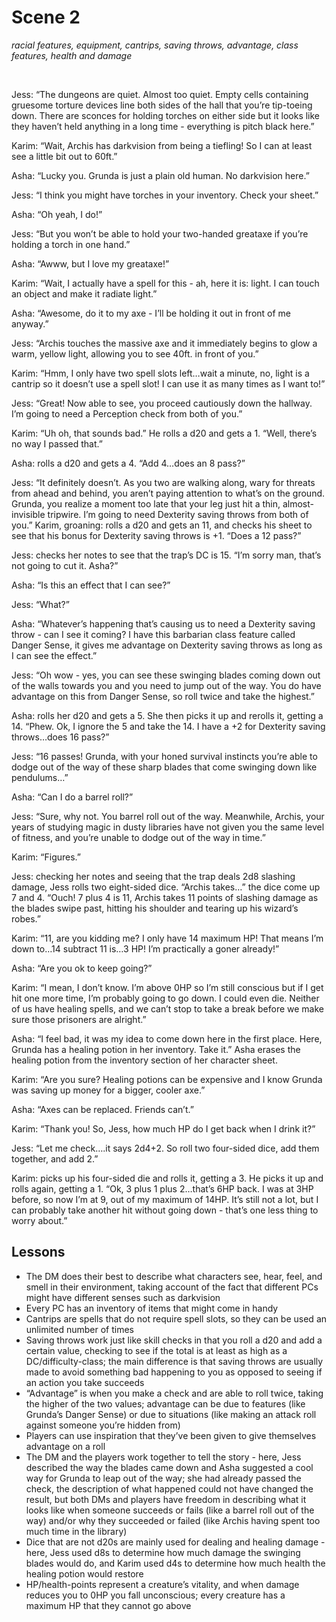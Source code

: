 # Scene 2

*racial features, equipment, cantrips, saving throws, advantage, class features, health and damage*

</br>

<div class="indent">

<span class="green-text">Jess:</span> “The dungeons are quiet. Almost too quiet. Empty cells containing gruesome torture devices line both sides of the hall that you’re tip-toeing down. There are sconces for holding torches on either side but it looks like they haven’t held anything in a long time - everything is pitch black here.”

<span class="blue-text">Karim:</span> “Wait, Archis has darkvision from being a tiefling! So I can at least see a little bit out to 60ft.”

<span class="red-text">Asha:</span> “Lucky you. Grunda is just a plain old human. No darkvision here.”

<span class="green-text">Jess:</span> “I think you might have torches in your inventory. Check your sheet.”

<span class="red-text">Asha:</span> “Oh yeah, I do!”

<span class="green-text">Jess:</span> “But you won’t be able to hold your two-handed greataxe if you’re holding a torch in one hand.” 

<span class="red-text">Asha:</span> “Awww, but I love my greataxe!”

<span class="blue-text">Karim:</span> “Wait, I actually have a spell for this - ah, here it is: light. I can touch an object and make it radiate light.”

<span class="red-text">Asha:</span> “Awesome, do it to my axe - I’ll be holding it out in front of me anyway.”

<span class="green-text">Jess:</span> “Archis touches the massive axe and it immediately begins to glow a warm, yellow light, allowing you to see 40ft. in front of you.”

<span class="blue-text">Karim:</span> “Hmm, I only have two spell slots left…wait a minute, no, light is a cantrip so it doesn’t use a spell slot! I can use it as many times as I want to!”

<span class="green-text">Jess:</span> “Great! Now able to see, you proceed cautiously down the hallway. I’m going to need a Perception check from both of you.”

<span class="blue-text">Karim:</span> “Uh oh, that sounds bad.” He rolls a d20 and gets a 1. “Well, there’s no way I passed that.”

<span class="red-text">Asha:</span> rolls a d20 and gets a 4. “Add 4…does an 8 pass?”

<span class="green-text">Jess:</span> “It definitely doesn’t. As you two are walking along, wary for threats from ahead and behind, you aren’t paying attention to what’s on the ground. Grunda, you realize a moment too late that your leg just hit a thin, almost-invisible tripwire. I’m going to need Dexterity saving throws from both of you.”
Karim, groaning: rolls a d20 and gets an 11, and checks his sheet to see that his bonus for Dexterity saving throws is +1. “Does a 12 pass?”

<span class="green-text">Jess:</span> checks her notes to see that the trap’s DC is 15. “I’m sorry man, that’s not going to cut it. Asha?”

<span class="red-text">Asha:</span> “Is this an effect that I can see?”

<span class="green-text">Jess:</span> “What?”

<span class="red-text">Asha:</span> “Whatever’s happening that’s causing us to need a Dexterity saving throw - can I see it coming? I have this barbarian class feature called Danger Sense, it gives me advantage on Dexterity saving throws as long as I can see the effect.”

<span class="green-text">Jess:</span> “Oh wow - yes, you can see these swinging blades coming down out of the walls towards you and you need to jump out of the way. You do have advantage on this from Danger Sense, so roll twice and take the highest.”

<span class="red-text">Asha:</span> rolls her d20 and gets a 5. She then picks it up and rerolls it, getting a 14. “Phew. Ok, I ignore the 5 and take the 14. I have a +2 for Dexterity saving throws…does 16 pass?”

<span class="green-text">Jess:</span> “16 passes! Grunda, with your honed survival instincts you’re able to dodge out of the way of these sharp blades that come swinging down like pendulums…”

<span class="red-text">Asha:</span> “Can I do a barrel roll?”

<span class="green-text">Jess:</span> “Sure, why not. You barrel roll out of the way. Meanwhile, Archis, your years of studying magic in dusty libraries have not given you the same level of fitness, and you’re unable to dodge out of the way in time.”

<span class="blue-text">Karim:</span> “Figures.”

<span class="green-text">Jess:</span> checking her notes and seeing that the trap deals 2d8 slashing damage, Jess rolls two eight-sided dice. “Archis takes…” the dice come up 7 and 4. “Ouch! 7 plus 4 is 11, Archis takes 11 points of slashing damage as the blades swipe past, hitting his shoulder and tearing up his wizard’s robes.”

<span class="blue-text">Karim:</span> “11, are you kidding me? I only have 14 maximum HP! That means I’m down to…14 subtract 11 is…3 HP! I’m practically a goner already!”

<span class="red-text">Asha:</span> “Are you ok to keep going?”

<span class="blue-text">Karim:</span> “I mean, I don’t know. I’m above 0HP so I’m still conscious but if I get hit one more time, I’m probably going to go down. I could even die. Neither of us have healing spells, and we can’t stop to take a break before we make sure those prisoners are alright.”

<span class="red-text">Asha:</span> “I feel bad, it was my idea to come down here in the first place. Here, Grunda has a healing potion in her inventory. Take it.” Asha erases the healing potion from the inventory section of her character sheet.

<span class="blue-text">Karim:</span> “Are you sure? Healing potions can be expensive and I know Grunda was saving up money for a bigger, cooler axe.”

<span class="red-text">Asha:</span> “Axes can be replaced. Friends can’t.”

<span class="blue-text">Karim:</span> “Thank you! So, Jess, how much HP do I get back when I drink it?”

<span class="green-text">Jess:</span> “Let me check….it says 2d4+2. So roll two four-sided dice, add them together, and add 2.”

<span class="blue-text">Karim:</span> picks up his four-sided die and rolls it, getting a 3. He picks it up and rolls again, getting a 1. “Ok, 3 plus 1 plus 2…that’s 6HP back. I was at 3HP before, so now I’m at 9, out of my maximum of 14HP. It’s still not a lot, but I can probably take another hit without going down - that’s one less thing to worry about.”

</div>

## Lessons

- The DM does their best to describe what characters see, hear, feel, and smell in their environment, taking account of the fact that different PCs might have different senses such as darkvision
- Every PC has an inventory of items that might come in handy
- Cantrips are spells that do not require spell slots, so they can be used an unlimited number of times
- Saving throws work just like skill checks in that you roll a d20 and add a certain value, checking to see if the total is at least as high as a DC/difficulty-class; the main difference is that saving throws are usually made to avoid something bad happening to you as opposed to seeing if an action you take succeeds
- “Advantage” is when you make a check and are able to roll twice, taking the higher of the two values; advantage can be due to features (like Grunda’s Danger Sense) or due to situations (like making an attack roll against someone you’re hidden from)
- Players can use inspiration that they’ve been given to give themselves advantage on a roll
- The DM and the players work together to tell the story - here, Jess described the way the blades came down and Asha suggested a cool way for Grunda to leap out of the way; she had already passed the check, the description of what happened could not have changed the result, but both DMs and players have freedom in describing what it looks like when someone succeeds or fails (like a barrel roll out of the way) and/or why they succeeded or failed (like Archis having spent too much time in the library)
- Dice that are not d20s are mainly used for dealing and healing damage - here, Jess used d8s to determine how much damage the swinging blades would do, and Karim used d4s to determine how much health the healing potion would restore
- HP/health-points represent a creature’s vitality, and when damage reduces you to 0HP you fall unconscious; every creature has a maximum HP that they cannot go above